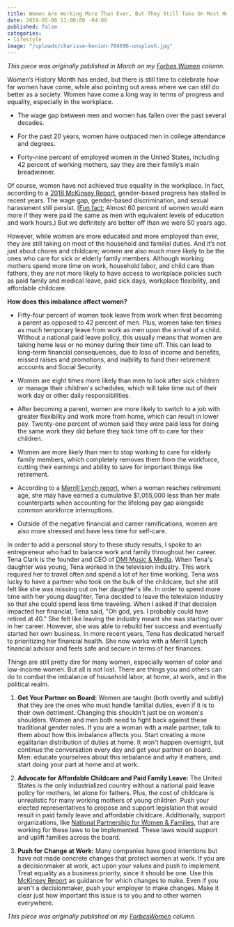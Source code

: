 ```yaml
---
title: Women Are Working More Than Ever, But They Still Take On Most Household Responsibilities
date: 2019-05-06 11:00:00 -04:00
published: false
categories:
- lifestyle
image: "/uploads/charisse-kenion-704696-unsplash.jpg"
---
```


*This piece was originally published in March on my [Forbes Women](https://www.forbes.com/sites/maggiegermano/2019/03/27/women-are-working-more-than-ever-but-they-still-take-on-most-household-responsibilities/#fb77a352e9eb) column.*

Women’s History Month has ended, but there is still time to celebrate how far women have come, while also pointing out areas where we can still do better as a society. Women have come a long way in terms of progress and equality, especially in the workplace.

* The wage gap between men and women has fallen over the past several decades.

* For the past 20 years, women have outpaced men in college attendance and degrees.

* Forty-nine percent of employed women in the United States, including 42 percent of working mothers, say they are their family’s main breadwinner.

Of course, women have not achieved true equality in the workplace. In fact, according to a [2018 McKinsey Report](https://www.mckinsey.com/featured-insights/gender-equality/women-in-the-workplace-2018), gender-based progress has stalled in recent years. The wage gap, gender-based discrimination, and sexual harassment still persist. ([Fun fact:](https://www.brookings.edu/blog/brookings-now/2017/12/05/10-facts-about-american-women-in-the-workforce/) Almost 60 percent of women would earn more if they were paid the same as men with equivalent levels of education and work hours.) But we definitely are better off than we were 50 years ago.

However, while women are more educated and more employed than ever, they are still taking on most of the household and familial duties. And it’s not just about chores and childcare; women are also much more likely to be the ones who care for sick or elderly family members. Although working mothers spend more time on work, household labor, and child care than fathers, they are not more likely to have access to workplace policies such as paid family and medical leave, paid sick days, workplace flexibility, and affordable childcare.

**How does this imbalance affect women?**

* Fifty-four percent of women took leave from work when first becoming a parent as opposed to 42 percent of men. Plus, women take ten times as much temporary leave from work as men upon the arrival of a child. Without a national paid leave policy, this usually means that women are taking home less or no money during their time off. This can lead to long-term financial consequences, due to loss of income and benefits, missed raises and promotions, and inability to fund their retirement accounts and Social Security.

* Women are eight times more likely than men to look after sick children or manage their children's schedules, which will take time out of their work day or other daily responsibilities.

* After becoming a parent, women are more likely to switch to a job with greater flexibility and work more from home, which can result in lower pay. Twenty-one percent of women said they were paid less for doing the same work they did before they took time off to care for their children.

* Women are more likely than men to stop working to care for elderly family members, which completely removes them from the workforce, cutting their earnings and ability to save for important things like retirement.

* According to a [Merrill Lynch report](https://www.businesswire.com/news/home/20180419005028/en/Women-Fundamentally-Journeys-Financial-Wellness-Merrill-Lynch), when a woman reaches retirement age, she may have earned a cumulative $1,055,000 less than her male counterparts when accounting for the lifelong pay gap alongside common workforce interruptions.

* Outside of the negative financial and career ramifications, women are also more stressed and have less time for self-care.

In order to add a personal story to these study results, I spoke to an entrepreneur who had to balance work and family throughout her career. Tena Clark is the founder and CEO of [DMI Music & Media](https://www.dmimusic.com/). When Tena's daughter was young, Tena worked in the television industry. This work required her to travel often and spend a lot of her time working. Tena was lucky to have a partner who took on the bulk of the childcare, but she still felt like she was missing out on her daughter's life. In order to spend more time with her young daughter, Tena decided to leave the television industry so that she could spend less time traveling. When I asked if that decision impacted her financial, Tena said, "Oh god, yes. I probably could have retired at 40." She felt like leaving the industry meant she was starting over in her career. However, she was able to rebuild her success and eventually started her own business. In more recent years, Tena has dedicated herself to prioritizing her financial health. She now works with a Merrill Lynch financial advisor and feels safe and secure in terms of her finances.

Things are still pretty dire for many women, especially women of color and low-income women. But all is not lost. There are things you and others can do to combat the imbalance of household labor, at home, at work, and in the political realm.

1. **Get Your Partner on Board:** Women are taught (both overtly and subtly) that they are the ones who must handle familial duties, even if it is to their own detriment. Changing this shouldn't just be on women's shoulders. Women and men both need to fight back against these traditional gender roles. If you are a woman with a male partner, talk to them about how this imbalance affects you. Start creating a more egalitarian distribution of duties at home. It won't happen overnight, but continue the conversation every day and get your partner on board. Men: educate yourselves about this imbalance and why it matters, and start doing your part at home and at work.

2. **Advocate for Affordable Childcare and Paid Family Leave:** The United States is the only industrialized country without a national paid leave policy for mothers, let alone for fathers. Plus, the cost of childcare is unrealistic for many working mothers of young children. Push your elected representatives to propose and support legislation that would result in paid family leave and affordable childcare. Additionally, support organizations, like [National Partnership for Women & Families](http://www.nationalpartnership.org/), that are working for these laws to be implemented. These laws would support and uplift families across the board.

3. **Push for Change at Work:** Many companies have good intentions but have not made concrete changes that protect women at work. If you are a decisionmaker at work, act upon your values and push to implement. Treat equality as a business priority, since it should be one. Use this [McKinsey Report](https://www.mckinsey.com/featured-insights/gender-equality/women-in-the-workplace-2018) as guidance for which changes to make. Even if you aren't a decisionmaker, push your employer to make changes. Make it clear just how important this issue is to you and to other women everywhere.

*This piece was originally published on my [ForbesWomen](https://www.forbes.com/sites/maggiegermano/2019/03/27/women-are-working-more-than-ever-but-they-still-take-on-most-household-responsibilities/#6874fad952e9) column.*